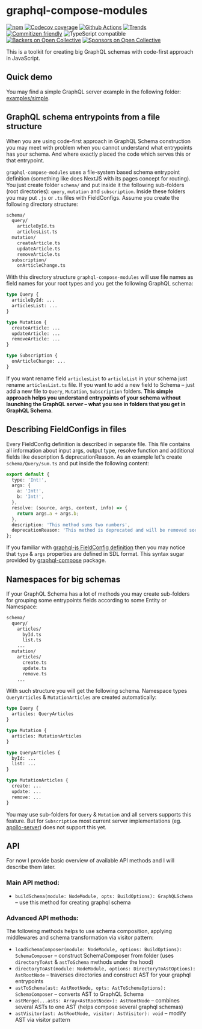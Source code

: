 # graphql-compose-modules

[![npm](https://img.shields.io/npm/v/graphql-compose-modules.svg)](https://www.npmjs.com/package/graphql-compose-modules)
[![Codecov coverage](https://img.shields.io/codecov/c/github/graphql-compose/graphql-compose-modules.svg)](https://codecov.io/github/graphql-compose/graphql-compose-modules)
[![Github Actions](https://github.com/graphql-compose/graphql-compose-modules/workflows/Build%20CI/badge.svg)](https://github.com/graphql-compose/graphql-compose-modules/actions)
[![Trends](https://img.shields.io/npm/dt/graphql-compose-modules.svg)](http://www.npmtrends.com/graphql-compose-modules)
[![Commitizen friendly](https://img.shields.io/badge/commitizen-friendly-brightgreen.svg)](http://commitizen.github.io/cz-cli/)
![TypeScript compatible](https://img.shields.io/badge/typescript-compatible-brightgreen.svg)
[![Backers on Open Collective](https://opencollective.com/graphql-compose/backers/badge.svg)](#backers)
[![Sponsors on Open Collective](https://opencollective.com/graphql-compose/sponsors/badge.svg)](#sponsors)

This is a toolkit for creating big GraphQL schemas with code-first approach in JavaScript.

## Quick demo

You may find a simple GraphQL server example in the following folder: [examples/simple](./examples/simple).

## GraphQL schema entrypoints from a file structure

When you are using code-first approach in GraphQL Schema construction you may meet with problem when you cannot understand what entrypoints has your schema. And where exactly placed the code which serves this or that entrypoint.

`graphql-compose-modules` uses a file-system based schema entrypoint definition (something like does NextJS with its pages concept for routing). You just create folder `schema/` and put inside it the following sub-folders (root directories): `query`, `mutation` and `subscription`. Inside these folders you may put `.js` or `.ts` files with FieldConfigs. Assume you create the following directory structure:

```bash
schema/
  query/
    articleById.ts
    articlesList.ts
  mutation/
    createArticle.ts
    updateArticle.ts
    removeArticle.ts
  subscription/
    onArticleChange.ts
```

With this directory structure `graphql-compose-modules` will use file names as field names for your root types and you get the following GraphQL schema:

```graphql
type Query {
  articleById: ...
  articlesList: ...
}

type Mutation {
  createArticle: ...
  updateArticle: ...
  removeArticle: ...
}

type Subscription {
  onArticleChange: ...
}
```

If you want rename field `articlesList` to `articleList` in your schema just rename `articlesList.ts` file. If you want to add a new field to Schema – just add a new file to `Query`, `Mutation`, `Subscription` folders. **This simple approach helps you understand entrypoints of your schema without launching the GraphQL server – what you see in folders that you get in GraphQL Schema**.

## Describing FieldConfigs in files

Every FieldConfig definition is described in separate file. This file contains all information about input args, output type, resolve function and additional fields like description & deprecationReason. As an example let's create `schema/Query/sum.ts` and put inside the following content:

```ts
export default {
  type: 'Int!',
  args: {
    a: 'Int!',
    b: 'Int!',
  },
  resolve: (source, args, context, info) => {
    return args.a + args.b;
  },
  description: 'This method sums two numbers',
  deprecationReason: 'This method is deprecated and will be removed soon.',
};
```

If you familiar with [graphql-js FieldConfig definition](https://graphql.org/graphql-js/type/#examples) then you may notice that `type` & `args` properties are defined in SDL format. This syntax sugar provided by [graphql-compose](https://github.com/graphql-compose/graphql-compose#examples) package.

## Namespaces for big schemas

If your GraphQL Schema has a lot of methods you may create sub-folders for grouping some entrypoints fields according to some Entity or Namespace:

```bash
schema/
  query/
    articles/
      byId.ts
      list.ts
    ...
  mutation/
    articles/
      create.ts
      update.ts
      remove.ts
    ...
```

With such structure you will get the following schema. Namespace types `QueryArticles` & `MutationArticles` are created automatically:

```graphql
type Query {
  articles: QueryArticles
}

type Mutation {
  articles: MutationArticles
}

type QueryArticles {
  byId: ...
  list: ...
}

type MutationArticles {
  create: ...
  update: ...
  remove: ...
}
```

You may use sub-folders for `Query` & `Mutation` and all servers supports this feature. But for `Subscription` most current server implementations (eg. [apollo-server](https://www.apollographql.com/docs/apollo-server/data/subscriptions/)) does not support this yet.

## API

For now I provide basic overview of available API methods and I will describe them later.

### Main API method:

- `buildSchema(module: NodeModule, opts: BuildOptions): GraphQLSchema` – use this method for creating graphql schema

### Advanced API methods:

The following methods helps to use schema composition, applying middlewares and schema transformation via visitor pattern:

- `loadSchemaComposer(module: NodeModule, options: BuildOptions): SchemaComposer` – construct SchemaComposer from folder (uses `directoryToAst` & `astToSchema` methods under the hood)
- `directoryToAst(module: NodeModule, options: DirectoryToAstOptions): AstRootNode` – traverses directories and construct AST for your graphql entrypoints
- `astToSchema(ast: AstRootNode, opts: AstToSchemaOptions): SchemaComposer` – converts AST to GraphQL Schema
- `astMerge(...asts: Array<AstRootNode>): AstRootNode` – combines several ASTs to one AST (helps compose several graphql schemas)
- `astVisitor(ast: AstRootNode, visitor: AstVisitor): void` – modify AST via visitor pattern
